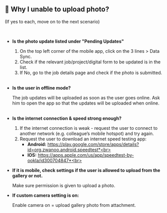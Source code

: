 
## 🔑 Why I unable to upload photo?
<aside>
(If yes to each, move on to the next scenario)
    
<br> <!-- Adding one line space -->

- **Is the photo update listed under "Pending Updates"**<br>

  1. On the top left corner of the mobile app, click on the 3 lines > Data Sync.<br>
  2. Check if the relevant job/project/digital form to be updated is in the list.<br>
  3. If No, go to the job details page and check if the photo is submitted.<br><br>

- **Is the user in offline mode?**<br>

  The job updates will be uploaded as soon as the user goes online. Ask him to open the app so that the updates will be uploaded when online.<br><br>

- **Is the internet connection & speed strong enough?**<br>

  1. If the internet connection is weak - request the user to connect to another network (e.g. colleague’s mobile hotspot) and try again.<br>
  2. Request the user to download an internet speed testing app:<br>
     - **Android:** https://play.google.com/store/apps/details?id=org.zwanoo.android.speedtest*<br>
     - **IOS:** https://apps.apple.com/us/app/speedtest-by-ookla/id300704847*<br><br>

- **If it is mobile, check settings if the user is allowed to upload from the gallery or not.**<br>

  Make sure permission is given to upload a photo.<br>
  
- **If custom camera setting is on:**<br>

  Enable camera on = upload gallery photo from attachment.
  
</aside>
